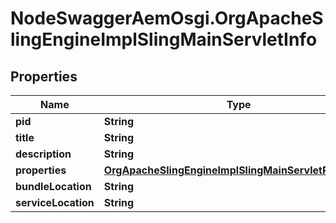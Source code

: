 # NodeSwaggerAemOsgi.OrgApacheSlingEngineImplSlingMainServletInfo

## Properties

Name | Type | Description | Notes
------------ | ------------- | ------------- | -------------
**pid** | **String** |  | [optional] 
**title** | **String** |  | [optional] 
**description** | **String** |  | [optional] 
**properties** | [**OrgApacheSlingEngineImplSlingMainServletProperties**](OrgApacheSlingEngineImplSlingMainServletProperties.md) |  | [optional] 
**bundleLocation** | **String** |  | [optional] 
**serviceLocation** | **String** |  | [optional] 


